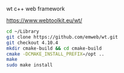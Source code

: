 wt c++ web framework

https://www.webtoolkit.eu/wt/

```bash
cd ~/Library
git clone https://github.com/emweb/wt.git
git checkout 4.10.4
mkdir cmake-build && cd cmake-build
cmake -DCMAKE_INSTALL_PREFIX=/opt ..
make
sudo make install

```